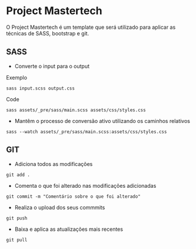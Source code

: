 # Project Mastertech

O Project Mastertech é um template que será utilizado para aplicar as técnicas de SASS, bootstrap e git.

## SASS

* Converte o input para o output

Exemplo

`sass input.scss output.css`

Code

`sass assets/_pre/sass/main.scss assets/css/styles.css`

* Mantêm o processo de conversão ativo utilizando os caminhos relativos

`sass --watch assets/_pre/sass/main.scss:assets/css/styles.css`

## GIT

* Adiciona todos as modificações

`git add .`

* Comenta o que foi alterado nas modificações adicionadas

`git commit -m "Comentário sobre o que foi alterado"`

* Realiza o upload dos seus commmits

`git push`

* Baixa e aplica as atualizações mais recentes

`git pull`
